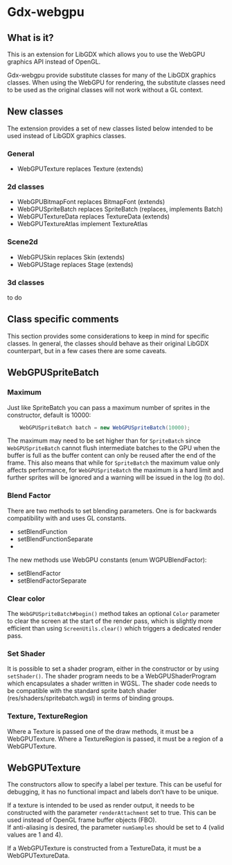 # Gdx-webgpu

## What is it?
This is an extension for LibGDX which allows you to use the WebGPU graphics API instead of OpenGL.

Gdx-webgpu provide substitute classes for many of the LibGDX graphics classes.  When using the WebGPU for rendering, the substitute classes need to be used as the original classes will not work without a GL context.

## New classes
The extension provides a set of new classes listed below intended to be used instead of LibGDX graphics classes.

### General
- WebGPUTexture replaces Texture (extends)

### 2d classes
- WebGPUBitmapFont replaces BitmapFont (extends)
- WebGPUSpriteBatch replaces SpriteBatch (replaces, implements Batch)
- WebGPUTextureData replaces TextureData (extends)
- WebGPUTextureAtlas implement TextureAtlas

### Scene2d
- WebGPUSkin replaces Skin (extends)
- WebGPUStage replaces Stage (extends)

### 3d classes
to do

## Class specific comments
This section provides some considerations to keep in mind for specific classes. In general, the classes should behave as their original LibGDX counterpart, but in a few cases there are some caveats.

## WebGPUSpriteBatch

### Maximum
Just like SpriteBatch you can pass a maximum number of sprites in the constructor, default is 10000:
```java
	WebGPUSpriteBatch batch = new WebGPUSpriteBatch(10000);
```
The maximum may need to be set higher than for `SpriteBatch` since `WebGPUSpriteBatch` cannot flush intermediate batches to the GPU when the buffer is full as the buffer content can only be reused after the end of the frame.
This also means that while for `SpriteBatch` the maximum value only affects performance, for `WebGPUSpriteBatch` the maximum is a hard limit and further sprites will be ignored and a warning will be issued in the log (to do).

### Blend Factor
There are two methods to set blending parameters. One is for backwards compatibility with and uses GL constants.
- setBlendFunction
- setBlendFunctionSeparate
- 
The new methods use WebGPU constants (enum WGPUBlendFactor): 
- setBlendFactor
- setBlendFactorSeparate

### Clear color
The `WebGPUSpriteBatch#begin()` method takes an optional `Color` parameter to clear the screen at the start of the render pass, which is slightly more efficient than using `ScreenUtils.clear()` which triggers a dedicated render pass.

### Set Shader
It is possible to set a shader program, either in the constructor or by using `setShader()`.  The shader program needs to be a WebGPUShaderProgram which encapsulates a shader written in WGSL. 
The shader code needs to be compatible with the standard sprite batch shader (res/shaders/spritebatch.wgsl) in terms of binding groups.

### Texture, TextureRegion
Where a Texture is passed one of the draw methods, it must be a WebGPUTexture. Where a TextureRegion is passed, it must be a region of a WebGPUTexture.

## WebGPUTexture
The constructors allow to specify a label per texture.  This can be useful for debugging, it has no functional impact and labels don’t have to be unique.

If a texture is intended to be used as render output, it needs to be constructed with the parameter `renderAttachment` set to true.  This can be used instead of OpenGL frame buffer objects (FBO).  
If anti-aliasing is desired, the parameter `numSamples` should be set to 4 (valid values are 1 and 4).

If a WebGPUTexture is constructed from a TextureData, it must be a WebGPUTextureData.
